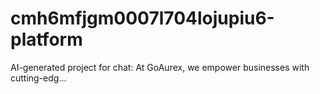 # cmh6mfjgm0007l704lojupiu6-platform
AI-generated project for chat: At GoAurex, we empower businesses with cutting-edg...

